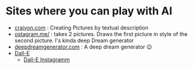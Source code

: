 # Sites where you can play with AI

- [craiyon.com](https://www.craiyon.com/) : Creating Pictures by textual description
- [ostagram.me/](https://www.ostagram.me/) : takes 2 pictures. Draws the first picture in style of the second picture. I's kinda deep Dream generator
- [deepdreamgenerator.com](https://deepdreamgenerator.com/) : A deep dream generator 😉 
- [Dall-E](https://openai.com/dall-e-2/)
  - [Dall-E Instagramm](https://www.instagram.com/openaidalle/)
